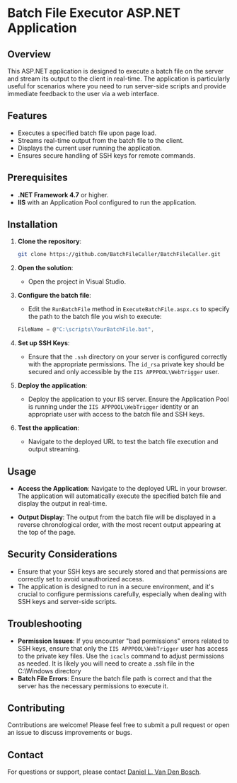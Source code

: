 # Batch File Executor ASP.NET Application

## Overview

This ASP.NET application is designed to execute a batch file on the server and stream its output to the client in real-time. The application is particularly useful for scenarios where you need to run server-side scripts and provide immediate feedback to the user via a web interface.

## Features

- Executes a specified batch file upon page load.
- Streams real-time output from the batch file to the client.
- Displays the current user running the application.
- Ensures secure handling of SSH keys for remote commands.

## Prerequisites

- **.NET Framework 4.7** or higher.
- **IIS** with an Application Pool configured to run the application.

## Installation

1. **Clone the repository**:
    ```bash
    git clone https://github.com/BatchFileCaller/BatchFileCaller.git
    ```

2. **Open the solution**:
    - Open the project in Visual Studio.

3. **Configure the batch file**:
    - Edit the `RunBatchFile` method in `ExecuteBatchFile.aspx.cs` to specify the path to the batch file you wish to execute:
    ```csharp
    FileName = @"C:\scripts\YourBatchFile.bat",
    ```

4. **Set up SSH Keys**:
    - Ensure that the `.ssh` directory on your server is configured correctly with the appropriate permissions. The `id_rsa` private key should be secured and only accessible by the `IIS APPPOOL\WebTrigger` user.

5. **Deploy the application**:
    - Deploy the application to your IIS server. Ensure the Application Pool is running under the `IIS APPPOOL\WebTrigger` identity or an appropriate user with access to the batch file and SSH keys.

6. **Test the application**:
    - Navigate to the deployed URL to test the batch file execution and output streaming.

## Usage

- **Access the Application**: Navigate to the deployed URL in your browser. The application will automatically execute the specified batch file and display the output in real-time.
  
- **Output Display**: The output from the batch file will be displayed in a reverse chronological order, with the most recent output appearing at the top of the page.

## Security Considerations

- Ensure that your SSH keys are securely stored and that permissions are correctly set to avoid unauthorized access.
- The application is designed to run in a secure environment, and it's crucial to configure permissions carefully, especially when dealing with SSH keys and server-side scripts.

## Troubleshooting

- **Permission Issues**: If you encounter "bad permissions" errors related to SSH keys, ensure that only the `IIS APPPOOL\WebTrigger` user has access to the private key files. Use the `icacls` command to adjust permissions as needed. It is likely you will need to create a .ssh file in the C:\Windows directory
- **Batch File Errors**: Ensure the batch file path is correct and that the server has the necessary permissions to execute it.

## Contributing

Contributions are welcome! Please feel free to submit a pull request or open an issue to discuss improvements or bugs.

## Contact

For questions or support, please contact [Daniel L. Van Den Bosch](mailto:dvandenbosch@kamplastics.com).
